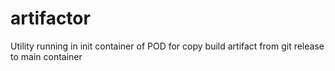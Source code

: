 # artifactor
Utility running in init container of POD for copy build artifact from git release to main container
